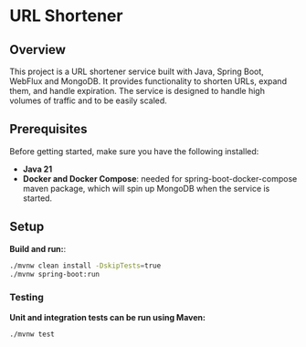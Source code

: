 # URL Shortener

## Overview

This project is a URL shortener service built with Java, Spring Boot, WebFlux and MongoDB. It provides functionality to shorten URLs, expand them, and handle expiration. The service is designed to handle high volumes of traffic and to be easily scaled.

## Prerequisites

Before getting started, make sure you have the following installed:

- **Java 21**
- **Docker and Docker Compose**: needed for spring-boot-docker-compose maven package, which will spin up MongoDB when the service is started.

## Setup

**Build and run:**:
   ```bash
   ./mvnw clean install -DskipTests=true
   ./mvnw spring-boot:run
   ```

### Testing

**Unit and integration tests can be run using Maven:**
```bash
./mvnw test
```



